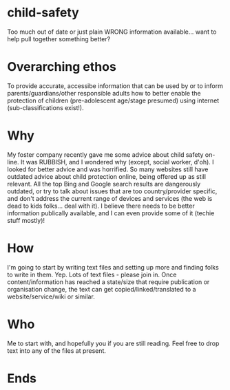# child-safety
Too much out of date or just plain WRONG information available... want to help pull together something better?

# Overarching ethos
To provide accurate, accessibe information that can be used by or to inform parents/guardians/other responsible adults how to better enable the protection of children (pre-adolescent age/stage presumed) using internet (sub-classifications exist!).

# Why
My foster company recently gave me some advice about child safety on-line.  It was RUBBISH, and I wondered why (except, social worker, d'oh).  I looked for better advice and was horrified. So many websites still have outdated advice about child protection online, being offered up as still relevant.  All the top Bing and Google search results are dangerously outdated, or try to talk about issues that are too country/provider specific, and don't address the current range of devices and services (the web is dead to kids folks... deal with it).  I believe there needs to be better information publically available, and I can even provide some of it (techie stuff mostly)!

# How
I'm going to start by writing text files and setting up more and finding folks to write in them.  Yep. Lots of text files - please join in.  Once content/information has reached a state/size that require publication or organisation change, the text can get copied/linked/translated to a website/service/wiki or similar.

# Who
Me to start with, and hopefully you if you are still reading.  Feel free to drop text into any of the files at present.

# Ends
